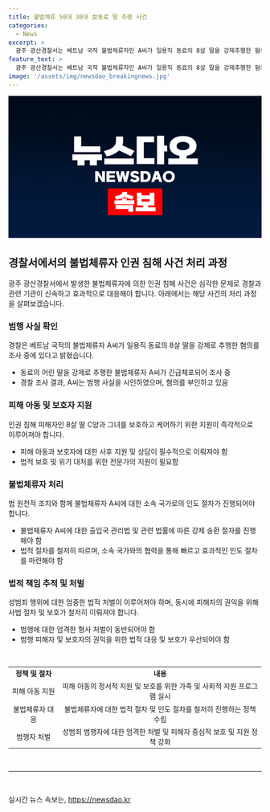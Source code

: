 ```yaml
---
title: 불법체류 50대 30대 女동료 딸 추행 사건
categories:
  - News
excerpt: >
  광주 광산경찰서는 베트남 국적 불법체류자인 A씨가 일용직 동료의 8살 딸을 강제추행한 혐의로 긴급체포됐다고 2일 밝혔다. A씨는 숙식을 제공받은 동료의 딸에게 범행을 저지른 것으로 드러났으며, 경찰은 구속 영장을 검토 중이다. 인근 목숨이 없어진 B씨가 불법체류자를 숙식과 도움을 주었고, A씨는 이에 대한 보답으로 범행을 저질렀다 주장하나, 관련 조사가 진행 중이다.
feature_text: >
  광주 광산경찰서는 베트남 국적 불법체류자인 A씨가 일용직 동료의 8살 딸을 강제추행한 혐의로 긴급체포됐다고 2일 밝혔다. A씨는 숙식을 제공받은 동료의 딸에게 범행을 저지른 것으로 드러났으며, 경찰은 구속 영장을 검토 중이다. 인근 목숨이 없어진 B씨가 불법체류자를 숙식과 도움을 주었고, A씨는 이에 대한 보답으로 범행을 저질렀다 주장하나, 관련 조사가 진행 중이다.
image: '/assets/img/newsdao_breakingnews.jpg'
---
```


<p><img src="/assets/img/newsdao_breakingnews.jpg" alt="pcversion 속보" /></p>

<h2 data-ke-size="size26">경찰서에서의 불법체류자 인권 침해 사건 처리 과정</h2>

<p data-ke-size="size16">광주 광산경찰서에서 발생한 불법체류자에 의한 인권 침해 사건은 심각한 문제로 경찰과 관련 기관이 신속하고 효과적으로 대응해야 합니다. 아래에서는 해당 사건의 처리 과정을 살펴보겠습니다.</p>

<h3>범행 사실 확인</h3>

<p data-ke-size="size16">경찰은 베트남 국적의 불법체류자 A씨가 일용직 동료의 8살 딸을 강제로 추행한 혐의를 조사 중에 있다고 밝혔습니다.</p>

<ul>
  <li>동료의 어린 딸을 강제로 추행한 불법체류자 A씨가 긴급체포되어 조사 중</li>
  <li>경찰 조사 결과, A씨는 범행 사실을 시인하였으며, 혐의를 부인하고 있음</li>
</ul>

<h3>피해 아동 및 보호자 지원</h3>

<p data-ke-size="size16">인권 침해 피해자인 8살 딸 C양과 그녀를 보호하고 케어하기 위한 지원이 즉각적으로 이루어져야 합니다.</p>

<ul>
  <li>피해 아동과 보호자에 대한 사후 지원 및 상담이 필수적으로 이뤄져야 함</li>
  <li>법적 보호 및 위기 대처를 위한 전문가의 지원이 필요함</li>
</ul>

<h3>불법체류자 처리</h3>

<p data-ke-size="size16">법 원천적 조치와 함께 불법체류자 A씨에 대한 소속 국가로의 인도 절차가 진행되어야 합니다.</p>

<ul>
  <li>불법체류자 A씨에 대한 출입국 관리법 및 관련 법률에 따른 강제 송환 절차를 진행해야 함</li>
  <li>법적 절차를 철저히 따르며, 소속 국가와의 협력을 통해 빠르고 효과적인 인도 절차를 마련해야 함</li>
</ul>

<h3>법적 책임 추적 및 처벌</h3>

<p data-ke-size="size16">성범죄 행위에 대한 엄중한 법적 처벌이 이루어져야 하며, 동시에 피해자의 권익을 위해 사법 절차 및 보호가 철저히 이뤄져야 합니다.</p>

<ul>
  <li>범행에 대한 엄격한 형사 처벌이 동반되어야 함</li>
  <li>범행 피해자 및 보호자의 권익을 위한 법적 대응 및 보호가 우선되어야 함</li>
</ul>

<p data-ke-size="size16">&nbsp;</p>

<table>
    <tbody>
        <tr>
            <td style="text-align: center; height: 17px;"><b>정책 및 절차</b></td>
            <td style="text-align: center; height: 17px;"><b>내용</b></td>
        </tr>
        <tr>
            <td style="text-align: center;">피해 아동 지원</td>
            <td style="text-align: center;">피해 아동의 정서적 지원 및 보호를 위한 가족 및 사회적 지원 프로그램 실시</td>
        </tr>
        <tr>
            <td style="text-align: center;">불법체류자 대응</td>
            <td style="text-align: center;">불법체류자에 대한 법적 절차 및 인도 절차를 철저히 진행하는 정책 수립</td>
        </tr>
        <tr>
            <td style="text-align: center;">범행자 처벌</td>
            <td style="text-align: center;">성범죄 범행자에 대한 엄격한 처벌 및 피해자 중심적 보호 및 지원 정책 강화</td>
        </tr>
    </tbody>
</table>

<p data-ke-size="size16">&nbsp;</p>

<hr>

<p data-ke-size="size16">&nbsp;</p>
실시간 뉴스 속보는, <a href="https://newsdao.kr" rel="dofollow">https://newsdao.kr</a>


